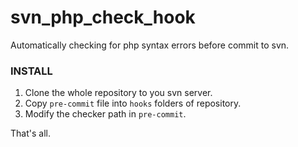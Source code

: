# svn_php_check_hook

Automatically checking for php syntax errors before commit to svn.

### INSTALL 

1. Clone the whole repository to  you svn server.
1. Copy `pre-commit` file into `hooks` folders of repository.
1. Modify the checker path in `pre-commit`.

That's all.
